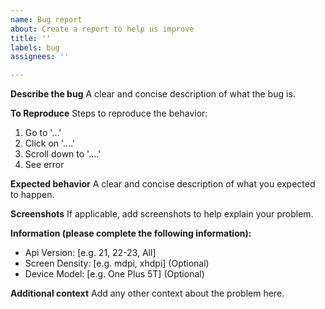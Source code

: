 ```yaml
---
name: Bug report
about: Create a report to help us improve
title: ''
labels: bug
assignees: ''

---
```


**Describe the bug**
A clear and concise description of what the bug is.

**To Reproduce**
Steps to reproduce the behavior:
1. Go to '...'
2. Click on '....'
3. Scroll down to '....'
4. See error

**Expected behavior**
A clear and concise description of what you expected to happen.

**Screenshots**
If applicable, add screenshots to help explain your problem.

**Information (please complete the following information):**
 - Api Version: [e.g. 21, 22-23, All]
 - Screen Density: [e.g. mdpi, xhdpi] (Optional)
 - Device Model: [e.g. One Plus 5T] (Optional)

**Additional context**
Add any other context about the problem here.
